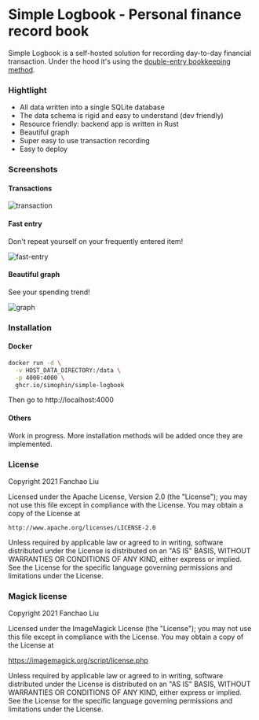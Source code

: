 #  Simple Logbook - Personal finance record book

Simple Logbook is a self-hosted solution for recording day-to-day financial transaction. 
Under the hood it's using the [double-entry bookkeeping method](https://en.wikipedia.org/wiki/Double-entry_bookkeeping).

### Hightlight
* All data written into a single SQLite database
* The data schema is rigid and easy to understand (dev friendly)
* Resource friendly: backend app is written in Rust
* Beautiful graph
* Super easy to use transaction recording
* Easy to deploy

### Screenshots

#### Transactions

![transaction](https://user-images.githubusercontent.com/273191/147421810-c2631a38-610a-4ece-ad41-d37bba894c10.png)

#### Fast entry

Don't repeat yourself on your frequently entered item!

![fast-entry](https://user-images.githubusercontent.com/273191/147421886-a1b472d0-df72-4ab2-b1f6-26e16f2ee301.gif)


#### Beautiful graph

See your spending trend!

![graph](https://user-images.githubusercontent.com/273191/147421899-27757a87-08ff-43ac-8c74-cd348085a3d2.gif)


### Installation

#### Docker

```bash
docker run -d \
  -v HOST_DATA_DIRECTORY:/data \
  -p 4000:4000 \
  ghcr.io/simophin/simple-logbook
```

Then go to http://localhost:4000

#### Others
Work in progress. More installation methods will be added once they are implemented.


### License

Copyright 2021 Fanchao Liu

Licensed under the Apache License, Version 2.0 (the "License");
you may not use this file except in compliance with the License.
You may obtain a copy of the License at

    http://www.apache.org/licenses/LICENSE-2.0

Unless required by applicable law or agreed to in writing, software
distributed under the License is distributed on an "AS IS" BASIS,
WITHOUT WARRANTIES OR CONDITIONS OF ANY KIND, either express or implied.
See the License for the specific language governing permissions and
limitations under the License.

### Magick license

Copyright 2021 Fanchao Liu

Licensed under the ImageMagick License (the "License"); you may not use
this file except in compliance with the License.  You may obtain a copy
of the License at

  https://imagemagick.org/script/license.php

Unless required by applicable law or agreed to in writing, software
distributed under the License is distributed on an "AS IS" BASIS, WITHOUT
WARRANTIES OR CONDITIONS OF ANY KIND, either express or implied.  See the
License for the specific language governing permissions and limitations
under the License.  